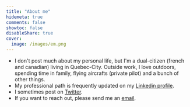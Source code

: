 ```yaml
---
title: "About me"
hidemeta: true
comments: false
showtoc: false
disableShare: true
cover:
  image: /images/em.png
---
```


- I don't post much about my personal life, but I'm a dual-citizen (french and canadian) living in Quebec-City. Outside work, I love outdoors, spending time in family, flying aircrafts (private pilot) and a bunch of other things.
- My professional path is frequently updated on my [Linkedin profile](https://www.linkedin.com/in/emilienmacchi).
- I sometimes post on [Twitter](https://twitter.com/EmilienMacchi).
- If you want to reach out, please send me an [email](mailto:emacchi@pm.me).
